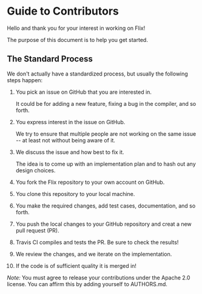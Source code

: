 # Guide to Contributors

Hello and thank you for your interest in working on Flix!

The purpose of this document is to help you get started.

## The Standard Process

We don't actually have a standardized process, but usually the following steps happen:

1. You pick an issue on GitHub that you are interested in. 

    It could be for adding a new feature, fixing a bug in the compiler, and so forth.

2. You express interest in the issue on GitHub.

    We try to ensure that multiple people are not working on the same issue -- at least not without being aware of it.
 
3. We discuss the issue and how best to fix it.

    The idea is to come up with an implementation plan and to hash out any design choices.

4. You fork the Flix repository to your own account on GitHub.

5. You clone this repository to your local machine.

6. You make the required changes, add test cases, documentation, and so forth.

7. You push the local changes to your GitHub repository and creat a new pull request (PR).

8. Travis CI compiles and tests the PR. Be sure to check the results!

9. We review the changes, and we iterate on the implementation.

10. If the code is of sufficient quality it is merged in!

*Note:* You must agree to release your contributions under the Apache 2.0 license.
You can affirm this by adding yourself to AUTHORS.md.



